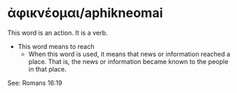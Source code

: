# ἀφικνέομαι/aphikneomai
This word is an action. It is a verb.

* This word means to reach
    * When this word is used, it means that news or information reached a place. That is, the news or information became known to the people in that place. 

See: Romans 16:19
